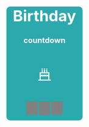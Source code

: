 <!DOCTYPE html>

<html lang="en">
<head>
    <meta charset="UTF-8">
    <meta http-equiv="X-UA-Compatible" content="IE=edge">
    <meta name="viewport" content="width=device-width, initial-scale=1.0">
    <title>Document</title>
    <style>
        * {
  margin: 0;
  padding: 0;
}
h1 {
  color: #ffffff;
  font-size: 40px;
  text-align: center;
}
h2 {
  font-size: 20px;
  color: #ffffff;
  text-align: center;
}
.countdown {
  position: relative;
  margin: 300px auto;
  width: 200px;
  height: 300px;
  background-color: #2ca9ad;
  border-radius: 10px;
}
.day {
  position: absolute;
  margin: 0 auto;
  width: 40px;
  height: 30px;
  background-color: gray;
  color: white;
  line-height: 30px;
}
.hours {
  position: absolute;
  font-size: 20px;
  text-align: center;
  left: 52px;
  bottom: 15px;
  display: inline-block;
  width: 30px;
  height: 35px;
  background-color: gray;
  color: white;
  line-height: 35px;
}
.min {
  position: absolute;
  font-size: 20px;
  text-align: center;
  bottom: 15px;
  right: 85px;
  display: inline-block;
  width: 30px;
  height: 35px;
  background-color: gray;
  color: white;
  line-height: 35px;
}
.sec {
  position: absolute;
  font-size: 20px;
  text-align: center;
  bottom: 15px;
  right: 52px;
  display: inline-block;
  width: 30px;
  height: 35px;
  background-color: gray;
  color: white;
  line-height: 35px;
}
.icon {
  position: absolute;
  top: 155px;
  right: 76px;
}
p {
  position: absolute;
  top: 210px;
  left: 20px;
  color: #ffffff;
}
    </style>
</head>
<body>
    <div class="countdown"> 
        <h1>Birthday</h1>
        <h2>countdown</h2>
        <svg t="1619570366163" class="icon" viewBox="0 0 1024 1024" version="1.1" xmlns="http://www.w3.org/2000/svg" p-id="1349" width="48" height="48"><path d="M784.222 793.944V385.611H667.556V249.5h-58.333v136.111h-68.056V249.5h-58.333v136.111h-68.056V249.5h-58.333v136.111H239.778V793.944H162v58.333h700v-58.333h-77.778z m-58.333 0H298.111v-167.82l7.925 7.925 41.248-41.248 41.248 41.248 41.247-41.248 41.248 41.248 41.247-41.248 41.248 41.248 41.248-41.248 40.698 40.698 41.248-41.248 41.248 41.248 7.923-7.925v168.37z m0-250.864l-7.923 7.923-41.248-41.248-41.248 41.248-40.698-40.698-0.551-0.551-41.248 41.248-40.698-40.698-41.247 41.248-41.248-41.248-41.247 41.248-41.248-41.248-41.248 41.248-7.925-7.925v-99.684H725.89v99.137zM356.444 171.722h58.333v58.333h-58.333zM482.833 171.722h58.333v58.333h-58.333zM609.222 171.722h58.333v58.333h-58.333z" p-id="1350" fill="#ffffff"></path></svg>
        <p></p>
        <div class="hours"></div>
        <div class="min"></div>
        <div class="sec"></div>
    </div>
</body>
<script>
    var daybox = document.querySelector('.day');
var hoursbox = document.querySelector('.hours');
var minbox = document.querySelector('.min');
var secbox = document.querySelector('.sec');
var textcount = document.querySelector('p');
var birthday = prompt('输入你的生日');
function count() {
    var nowtime = +new Date();
    var birtime = +new Date(birthday);
    var overtime = (birtime - nowtime)/1000;

    var sec = parseInt(overtime % 60);
    sec = sec < 10 ? '0' + sec : sec;
    secbox.innerHTML = sec;

    var min = parseInt(overtime / 60 % 60)
    min = min < 10 ? '0' +min : min;
    minbox.innerHTML = min;
    
    var hours = parseInt(overtime / 60 / 60 %24);
    hours = hours < 10 ? '0' + hours :hours;
    hoursbox .innerHTML = hours;

    var day = parseInt(overtime /60 / 60 / 24);
    day = day < 10 ? '0' + day : day;

    textcount.innerHTML = '距离你的生日还剩' + day + '天'
}
count()
setInterval(() => {
    count()
}, 1000);
console.log( typeof(birthday));
</script>
</html>       
